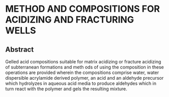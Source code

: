 # METHOD AND COMPOSITIONS FOR ACIDIZING AND FRACTURING WELLS

## Abstract
Gelled acid compositions suitable for matrix acidizing or fracture acidizing of subterranean formations and meth ods of using the composition in these operations are provided wherein the compositions comprise water, water dispersible acrylamide derived polymer, an acid and an aldehyde precursor which hydrolyzes in aqueous acid media to produce aldehydes which in turn react with the polymer and gels the resulting mixture.